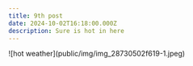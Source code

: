 ```yaml
---
title: 9th post
date: 2024-10-02T16:18:00.000Z
description: Sure is hot in here
---
```

!\[hot weather](public/img/img_28730502f619-1.jpeg)
